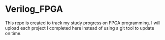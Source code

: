 # Verilog_FPGA

This repo is created to track my study progress on FPGA programming. I will upload each project I completed here instead of using a git tool to update on time.
